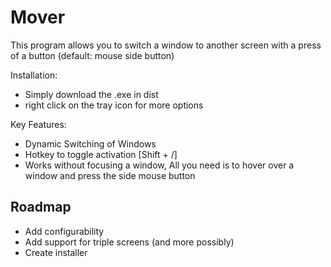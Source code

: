 # Mover

This program allows you to switch a window to another screen with a press of a button 
(default: mouse side button)

Installation:
- Simply download the .exe in dist
- right click on the tray icon for more options

Key Features:
- Dynamic Switching of Windows
- Hotkey to toggle activation [Shift + /]
- Works without focusing a window, All you need is to hover over a window and press the side mouse button

## Roadmap

- Add configurability
- Add support for triple screens (and more possibly)
- Create installer
